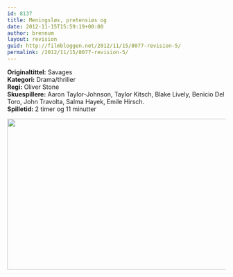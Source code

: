 ```yaml
---
id: 8137
title: Meningsløs, pretensiøs og
date: 2012-11-15T15:59:19+00:00
author: brennum
layout: revision
guid: http://filmbloggen.net/2012/11/15/8077-revision-5/
permalink: /2012/11/15/8077-revision-5/
---
```

**Originaltittel:** Savages  
**Kategori:** Drama/thriller  
**Regi:** Oliver Stone  
**Skuespillere:** Aaron Taylor-Johnson, Taylor Kitsch, Blake Lively, Benicio Del Toro, John Travolta, Salma Hayek, Emile Hirsch.  
**Spilletid:** 2 timer og 11 minutter

<a href="http://filmbloggen.net/?attachment_id=8133" rel="attachment wp-att-8133"><img class="alignnone size-large wp-image-8133" src="http://filmbloggen.net/wp-content/uploads//2012/11/Savages-bilde-2-620x348.jpg" alt="" width="620" height="348" /></a>